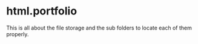 # html.portfolio
This is all about the file storage and the sub folders to locate each of them properly.
